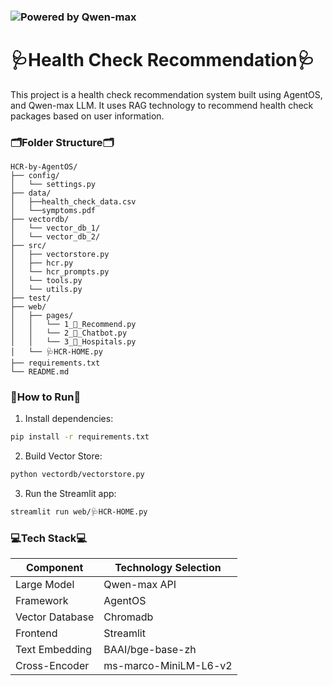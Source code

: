 ### ![Powered by Qwen-max](https://img.shields.io/badge/Powered_by-Qwen-max-0A0A0A?style=for-the-badge&logo=deepseek)


# 🩺Health Check Recommendation🩺
This project is a health check recommendation system built using AgentOS, and Qwen-max LLM. It uses RAG technology to recommend health check packages based on user information.


### 🗂️Folder Structure🗂️
```
HCR-by-AgentOS/
├── config/
│   └── settings.py
├── data/
│   ├──health_check_data.csv
│   └──symptoms.pdf
├── vectordb/
│   └── vector_db_1/
│   └── vector_db_2/
├── src/
│   ├── vectorstore.py
│   ├── hcr.py
│   └── hcr_prompts.py
│   └── tools.py
│   └── utils.py
├── test/
├── web/
│   ├── pages/
│   │   └── 1_🥰_Recommend.py
│   │   └── 2_🤖_Chatbot.py
│   │   └── 3_🏥_Hospitals.py
│   └── 🩺HCR-HOME.py
├── requirements.txt
└── README.md
```


### 🚀How to Run🚀

1. Install dependencies:
```bash
pip install -r requirements.txt
```
2. Build Vector Store:
```bash
python vectordb/vectorstore.py
```
3. Run the Streamlit app:
```bash
streamlit run web/🩺HCR-HOME.py
```


### 💻Tech Stack💻

| Component          | Technology Selection     |
|--------------------|--------------------------|
| Large Model        | Qwen-max API             |
| Framework          | AgentOS                  |
| Vector Database    | Chromadb                 |
| Frontend           | Streamlit                |
| Text Embedding     | BAAI/bge-base-zh         |
| Cross-Encoder      | ms-marco-MiniLM-L6-v2    |